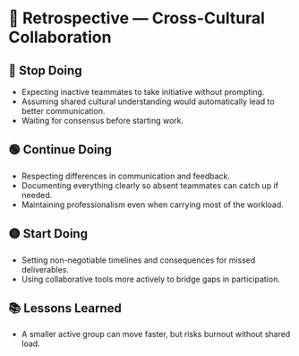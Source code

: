 # 📌 Retrospective — Cross-Cultural Collaboration

## 🔴 Stop Doing

- Expecting inactive teammates to take initiative without prompting.
- Assuming shared cultural understanding would automatically lead to better communication.
- Waiting for consensus before starting work.

## 🟢 Continue Doing

- Respecting differences in communication and feedback.
- Documenting everything clearly so absent teammates can catch up if needed.
- Maintaining professionalism even when carrying most of the workload.

## 🟡 Start Doing

- Setting non-negotiable timelines and consequences for missed deliverables.
- Using collaborative tools more actively to bridge gaps in participation.

## 📚 Lessons Learned

- A smaller active group can move faster, but risks burnout without shared load.
